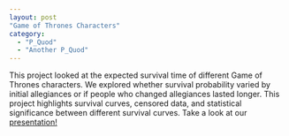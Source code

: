 ```yaml
---
layout: post
"Game of Thrones Characters"
category:
  - "P_Quod"
  - "Another P_Quod"
---
```


This project looked at the expected survival time of different Game of Thrones characters. We explored whether survival probability varied by initial allegiances or if people who changed allegiances lasted longer. This project highlights survival curves, censored data, and statistical significance between different survival curves. Take a look at our [presentation!](DATA599_GROUPPROJECT1_HALL_SMITH_ROMERO.pdf)
